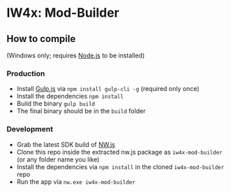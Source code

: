 # IW4x: Mod-Builder

## How to compile
(Windows only; requires [Node.js](https://nodejs.org) to be installed)

### Production
- Install [Gulp.js](http://gulpjs.com/) via `npm install gulp-cli -g` (required only once)
- Install the dependencies `npm install`
- Build the binary `gulp build`
- The final binary should be in the `build` folder

### Development
- Grab the latest SDK build of [NW.js](https://nwjs.io/)
- Clone this repo inside the extracted nw.js package as `iw4x-mod-builder` (or any folder name you like)
- Install the dependencies via `npm install` in the cloned `iw4x-mod-builder` repo
- Run the app via `nw.exe iw4x-mod-builder`
